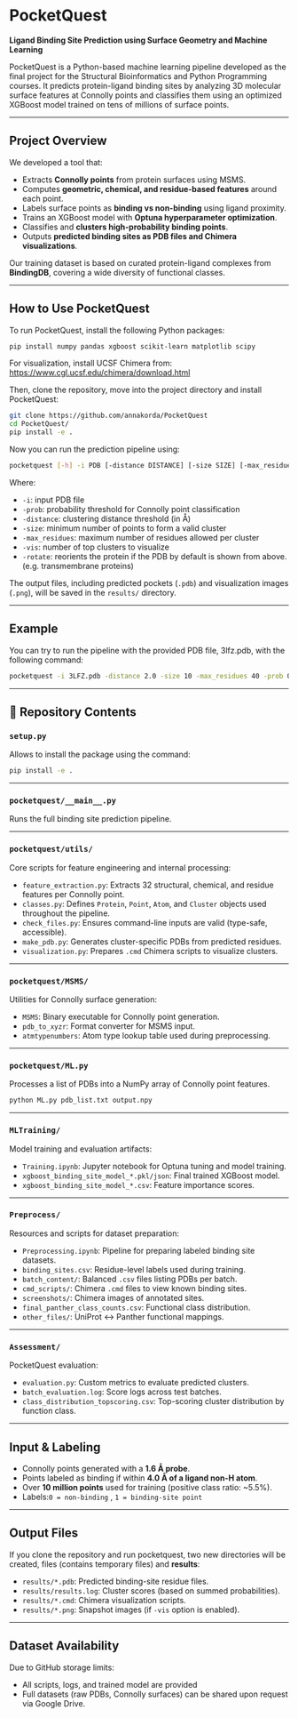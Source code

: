 # PocketQuest  
**Ligand Binding Site Prediction using Surface Geometry and Machine Learning**

PocketQuest is a Python-based machine learning pipeline developed as the final project for the Structural Bioinformatics and Python Programming courses. It predicts protein-ligand binding sites by analyzing 3D molecular surface features at Connolly points and classifies them using an optimized XGBoost model trained on tens of millions of surface points.

---

##  Project Overview

We developed a tool that:
- Extracts **Connolly points** from protein surfaces using MSMS.
- Computes **geometric, chemical, and residue-based features** around each point.
- Labels surface points as **binding vs non-binding** using ligand proximity.
- Trains an XGBoost model with **Optuna hyperparameter optimization**.
- Classifies and **clusters high-probability binding points**.
- Outputs **predicted binding sites as PDB files and Chimera visualizations**.

Our training dataset is based on curated protein-ligand complexes from **BindingDB**, covering a wide diversity of functional classes.

---
## How to Use PocketQuest

To run PocketQuest, install the following Python packages:

```bash
pip install numpy pandas xgboost scikit-learn matplotlib scipy
```

For visualization, install UCSF Chimera from:  
https://www.cgl.ucsf.edu/chimera/download.html

Then, clone the repository, move into the project directory and install PocketQuest:

```bash
git clone https://github.com/annakorda/PocketQuest
cd PocketQuest/
pip install -e .
```

Now you can run the prediction pipeline using:

```bash
pocketquest [-h] -i PDB [-distance DISTANCE] [-size SIZE] [-max_residues MAX_RESIDUES] [-prob PROB] [-vis VIS] [-rotate]
```
Where:
- `-i`: input PDB file
- `-prob`: probability threshold for Connolly point classification
- `-distance`: clustering distance threshold (in Å)
- `-size`: minimum number of points to form a valid cluster
- `-max_residues`: maximum number of residues allowed per cluster
- `-vis`: number of top clusters to visualize
- `-rotate`: reorients the protein if the PDB by default is shown from above. (e.g. transmembrane proteins)

The output files, including predicted pockets (`.pdb`) and visualization images (`.png`), will be saved in the `results/` directory.

---

## Example
You can try to run the pipeline with the provided PDB file, 3lfz.pdb, with the following command:

```bash
pocketquest -i 3LFZ.pdb -distance 2.0 -size 10 -max_residues 40 -prob 0.8 -vis 3
```

---

## 📂 Repository Contents

###  `setup.py`
  Allows to install the package using the command:

  ```bash
  pip install -e .
  ```

---

### `pocketquest/__main__.py`
Runs the full binding site prediction pipeline.

---

### `pocketquest/utils/`
Core scripts for feature engineering and internal processing:
- `feature_extraction.py`: Extracts 32 structural, chemical, and residue features per Connolly point.
- `classes.py`: Defines `Protein`, `Point`, `Atom`, and `Cluster` objects used throughout the pipeline.
- `check_files.py`: Ensures command-line inputs are valid (type-safe, accessible).
- `make_pdb.py`: Generates cluster-specific PDBs from predicted residues.
- `visualization.py`: Prepares `.cmd` Chimera scripts to visualize clusters.

---

### `pocketquest/MSMS/`
Utilities for Connolly surface generation:
- `MSMS`: Binary executable for Connolly point generation.
- `pdb_to_xyzr`: Format converter for MSMS input.
- `atmtypenumbers`: Atom type lookup table used during preprocessing.

---

### `pocketquest/ML.py`  
Processes a list of PDBs into a NumPy array of Connolly point features.
```bash
python ML.py pdb_list.txt output.npy
```
--- 

### `MLTraining/`
Model training and evaluation artifacts:
- `Training.ipynb`: Jupyter notebook for Optuna tuning and model training.
- `xgboost_binding_site_model_*.pkl/json`: Final trained XGBoost model.
- `xgboost_binding_site_model_*.csv`: Feature importance scores.

---

### `Preprocess/`
Resources and scripts for dataset preparation:
- `Preprocessing.ipynb`: Pipeline for preparing labeled binding site datasets.
- `binding_sites.csv`: Residue-level labels used during training.
- `batch_content/`: Balanced `.csv` files listing PDBs per batch.
- `cmd_scripts/`: Chimera `.cmd` files to view known binding sites.
- `screenshots/`: Chimera images of annotated sites.
- `final_panther_class_counts.csv`: Functional class distribution.
- `other_files/`: UniProt ↔ Panther functional mappings.

---

### `Assessment/`
PocketQuest evaluation:
- `evaluation.py`: Custom metrics to evaluate predicted clusters.
- `batch_evaluation.log`: Score logs across test batches.
- `class_distribution_topscoring.csv`: Top-scoring cluster distribution by function class.

---

## Input & Labeling

- Connolly points generated with a **1.6 Å probe**.
- Points labeled as binding if within **4.0 Å of a ligand non-H atom**.
- Over **10 million points** used for training (positive class ratio: ~5.5%).
- Labels:`0 = non-binding`  , `1 = binding-site point`

---

## Output Files
If you clone the repository and run pocketquest, two new directories will be created, files
(contains temporary files) and **results**:
- `results/*.pdb`: Predicted binding-site residue files.
- `results/results.log`: Cluster scores (based on summed probabilities).
- `results/*.cmd`: Chimera visualization scripts.
- `results/*.png`: Snapshot images (if `-vis` option is enabled).

---

## Dataset Availability

Due to GitHub storage limits:
- All scripts, logs, and trained model are provided
- Full datasets (raw PDBs, Connolly surfaces) can be shared upon request via Google Drive.




